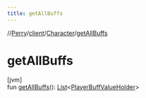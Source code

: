 ```yaml
---
title: getAllBuffs
---
```

//[Perry](../../../index.html)/[client](../index.html)/[Character](index.html)/[getAllBuffs](get-all-buffs.html)



# getAllBuffs



[jvm]\
fun [getAllBuffs](get-all-buffs.html)(): [List](https://kotlinlang.org/api/latest/jvm/stdlib/kotlin.collections/-list/index.html)<[PlayerBuffValueHolder](../../net.server/-player-buff-value-holder/index.html)>




